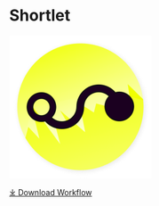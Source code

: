# Shortlet

![Shortlet icon](./icon.png)

[⤓ Download Workflow](./raw/master/Shortlet.alfredworkflow)
